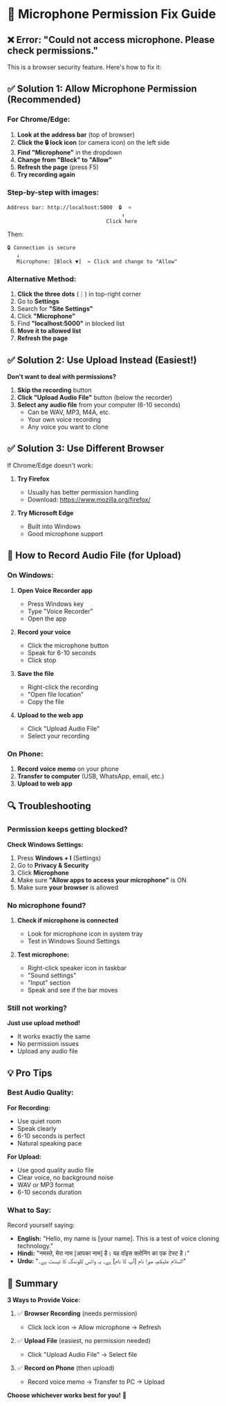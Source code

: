 # 🎤 Microphone Permission Fix Guide

## ❌ Error: "Could not access microphone. Please check permissions."

This is a browser security feature. Here's how to fix it:

## ✅ Solution 1: Allow Microphone Permission (Recommended)

### **For Chrome/Edge:**

1. **Look at the address bar** (top of browser)
2. **Click the 🔒 lock icon** (or camera icon) on the left side
3. **Find "Microphone"** in the dropdown
4. **Change from "Block" to "Allow"**
5. **Refresh the page** (press F5)
6. **Try recording again**

### **Step-by-step with images:**

```
Address bar: http://localhost:5000  🔒  ⭐
                                     ↑
                                Click here
```

Then:
```
🔒 Connection is secure
   ↓
   Microphone: [Block ▼]  ← Click and change to "Allow"
```

### **Alternative Method:**

1. **Click the three dots** (⋮) in top-right corner
2. Go to **Settings**
3. Search for **"Site Settings"**
4. Click **"Microphone"**
5. Find **"localhost:5000"** in blocked list
6. **Move it to allowed list**
7. **Refresh the page**

## ✅ Solution 2: Use Upload Instead (Easiest!)

**Don't want to deal with permissions?**

1. **Skip the recording** button
2. **Click "Upload Audio File"** button (below the recorder)
3. **Select any audio file** from your computer (6-10 seconds)
   - Can be WAV, MP3, M4A, etc.
   - Your own voice recording
   - Any voice you want to clone

## ✅ Solution 3: Use Different Browser

If Chrome/Edge doesn't work:

1. **Try Firefox**
   - Usually has better permission handling
   - Download: https://www.mozilla.org/firefox/

2. **Try Microsoft Edge**
   - Built into Windows
   - Good microphone support

## 🎯 How to Record Audio File (for Upload)

### **On Windows:**

1. **Open Voice Recorder app**
   - Press Windows key
   - Type "Voice Recorder"
   - Open the app

2. **Record your voice**
   - Click the microphone button
   - Speak for 6-10 seconds
   - Click stop

3. **Save the file**
   - Right-click the recording
   - "Open file location"
   - Copy the file

4. **Upload to the web app**
   - Click "Upload Audio File"
   - Select your recording

### **On Phone:**

1. **Record voice memo** on your phone
2. **Transfer to computer** (USB, WhatsApp, email, etc.)
3. **Upload to web app**

## 🔍 Troubleshooting

### **Permission keeps getting blocked?**

**Check Windows Settings:**
1. Press **Windows + I** (Settings)
2. Go to **Privacy & Security**
3. Click **Microphone**
4. Make sure **"Allow apps to access your microphone"** is ON
5. Make sure **your browser** is allowed

### **No microphone found?**

1. **Check if microphone is connected**
   - Look for microphone icon in system tray
   - Test in Windows Sound Settings

2. **Test microphone:**
   - Right-click speaker icon in taskbar
   - "Sound settings"
   - "Input" section
   - Speak and see if the bar moves

### **Still not working?**

**Just use upload method!**
- It works exactly the same
- No permission issues
- Upload any audio file

## 💡 Pro Tips

### **Best Audio Quality:**

**For Recording:**
- Use quiet room
- Speak clearly
- 6-10 seconds is perfect
- Natural speaking pace

**For Upload:**
- Use good quality audio file
- Clear voice, no background noise
- WAV or MP3 format
- 6-10 seconds duration

### **What to Say:**

Record yourself saying:
- **English:** "Hello, my name is [your name]. This is a test of voice cloning technology."
- **Hindi:** "नमस्ते, मेरा नाम [आपका नाम] है। यह वॉइस क्लोनिंग का एक टेस्ट है।"
- **Urdu:** "السلام علیکم، میرا نام [آپ کا نام] ہے۔ یہ وائس کلوننگ کا ٹیسٹ ہے۔"

## 🎊 Summary

**3 Ways to Provide Voice:**

1. ✅ **Browser Recording** (needs permission)
   - Click lock icon → Allow microphone → Refresh

2. ✅ **Upload File** (easiest, no permission needed)
   - Click "Upload Audio File" → Select file

3. ✅ **Record on Phone** (then upload)
   - Record voice memo → Transfer to PC → Upload

**Choose whichever works best for you!** 🎤
